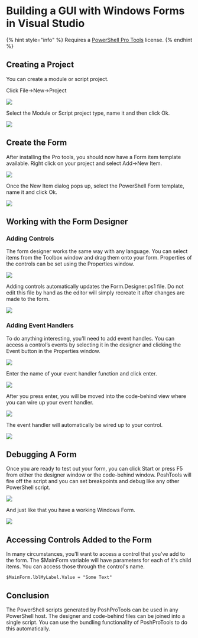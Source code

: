 # Building a GUI with Windows Forms in Visual Studio

{% hint style="info" %}
Requires a [PowerShell Pro Tools](https://ironmansoftware.com/poshtools) license.
{% endhint %}

## Creating a Project

You can create a module or script project.

Click File->New->Project

![](https://i0.wp.com/wandering.life/wp-content/uploads/2017/04/newproject.png?resize=581%2C155)

Select the Module or Script project type, name it and then click Ok.

![](https://i1.wp.com/wandering.life/wp-content/uploads/2017/04/newproject2.png?resize=753%2C522)

## Create the Form

After installing the Pro tools, you should now have a Form item template available. Right click on your project and select Add->New Item.

![](https://i1.wp.com/wandering.life/wp-content/uploads/2017/04/newitem.png?resize=481%2C222)

Once the New Item dialog pops up, select the PowerShell Form template, name it and click Ok.

![](https://i0.wp.com/wandering.life/wp-content/uploads/2017/04/additem2.png?resize=696%2C482)

## Working with the Form Designer

### Adding Controls

The form designer works the same way with any language. You can select items from the Toolbox window and drag them onto your form. Properties of the controls can be set using the Properties window.

![](https://i2.wp.com/wandering.life/wp-content/uploads/2017/04/workingwithforms.png?resize=849%2C457)

Adding controls automatically updates the Form.Designer.ps1 file. Do not edit this file by hand as the editor will simply recreate it after changes are made to the form.

![](https://i2.wp.com/wandering.life/wp-content/uploads/2017/04/designer.png?resize=682%2C296)

### Adding Event Handlers

To do anything interesting, you’ll need to add event handles. You can access a control’s events by selecting it in the designer and clicking the Event button in the Properties window.

![](https://i1.wp.com/wandering.life/wp-content/uploads/2017/04/events.png?resize=628%2C255)

Enter the name of your event handler function and click enter.

![](https://i1.wp.com/wandering.life/wp-content/uploads/2017/04/createhandler.png?resize=325%2C149)

After you press enter, you will be moved into the code-behind view where you can wire up your event handler.

![](https://i1.wp.com/wandering.life/wp-content/uploads/2017/04/codebehind.png?resize=628%2C204)

The event handler will automatically be wired up to your control.

![](https://i1.wp.com/wandering.life/wp-content/uploads/2017/04/add\_Click.png?resize=515%2C82)

## Debugging A Form

Once you are ready to test out your form, you can click Start or press F5 from either the designer window or the code-behind window. PoshTools will fire off the script and you can set breakpoints and debug like any other PowerShell script.

![](https://i0.wp.com/wandering.life/wp-content/uploads/2017/04/debuger.png?resize=709%2C237)

And just like that you have a working Windows Form.

![](https://i1.wp.com/wandering.life/wp-content/uploads/2017/04/running.png?resize=775%2C400)

## Accessing Controls Added to the Form

In many circumstances, you’ll want to access a control that you’ve add to the form. The $MainForm variable will have parameters for each of it's child items. You can access those through the control's name.

```
$MainForm.lblMyLabel.Value = "Some Text"
```

## Conclusion

The PowerShell scripts generated by PoshProTools can be used in any PowerShell host. The designer and code-behind files can be joined into a single script. You can use the bundling functionality of PoshProTools to do this automatically.
